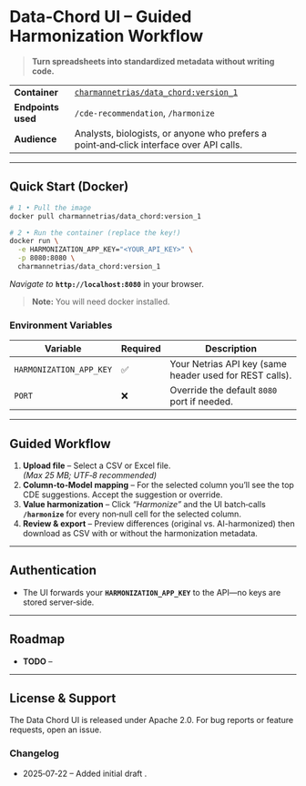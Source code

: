# 


# Data‑Chord UI – Guided Harmonization Workflow

> **Turn spreadsheets into standardized metadata without writing code.**

|                    |                                                                                             |
| ------------------ | ------------------------------------------------------------------------------------------- |
| **Container**      | [`charmannetrias/data_chord:version_1`](https://hub.docker.com/r/charmannetrias/data_chord) |
| **Endpoints used** | `/cde-recommendation`, `/harmonize`                                                         |
| **Audience**       | Analysts, biologists, or anyone who prefers a point‑and‑click interface over API calls.     |

---

## Quick Start (Docker)

```bash
# 1 • Pull the image
docker pull charmannetrias/data_chord:version_1

# 2 • Run the container (replace the key!)
docker run \
  -e HARMONIZATION_APP_KEY="<YOUR_API_KEY>" \
  -p 8080:8080 \
  charmannetrias/data_chord:version_1
```

*Navigate to* **`http://localhost:8080`** in your browser.
> **Note:** You will need docker installed.

### Environment Variables

| Variable                | Required | Description                                             |
| ----------------------- | -------- | ------------------------------------------------------- |
| `HARMONIZATION_APP_KEY` | ✅        | Your Netrias API key (same header used for REST calls). |
| `PORT`                  | ❌        | Override the default `8080` port if needed.             |

---

## Guided Workflow

1. **Upload file** – Select a CSV or Excel file.<br>*(Max 25 MB; UTF‑8 recommended)*
3. **Column‑to‑Model mapping** – For the selected column you’ll see the top CDE suggestions. Accept the suggestion or override.
4. **Value harmonization** – Click *“Harmonize”* and the UI batch‑calls **`/harmonize`** for every non‑null cell for the selected column.
5. **Review & export** – Preview differences (original vs. AI-harmonized) then download as CSV with or without the harmonization metadata.

---

## Authentication

* The UI forwards your **`HARMONIZATION_APP_KEY`** to the API—no keys are stored server‑side.

---

## Roadmap

* **TODO** – 

---

## License & Support

The Data Chord UI is released under Apache 2.0. For bug reports or feature requests, open an issue.

### Changelog

* 2025‑07‑22 – Added initial draft .